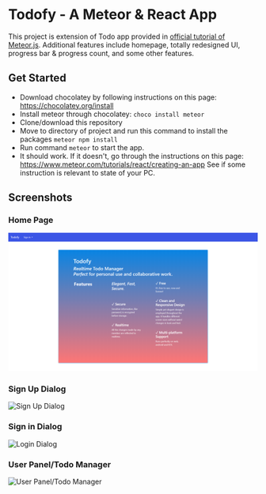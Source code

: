 # Todofy - A Meteor & React App
This project is extension of Todo app provided in [official tutorial of Meteor.js](https://www.meteor.com/tutorials/react/creating-an-app). Additional features include homepage, totally redesigned UI, progress bar & progress count, and some other features.

## Get Started
* Download chocolatey by following instructions on this page: https://chocolatey.org/install
* Install meteor through chocolatey: `choco install meteor`
* Clone/download this repository
* Move to directory of project and run this command to install the packages `meteor npm install`
* Run command `meteor` to start the app.
* It should work. If it doesn't, go through the instructions on this page: https://www.meteor.com/tutorials/react/creating-an-app
See if some instruction is relevant to state of your PC.

## Screenshots
### Home Page
![Todofy - Home Page](_screenshots/home-page.png)
### Sign Up Dialog
![Sign Up Dialog](https://https://github.com/hasnainnaeem/todo-app-meteor-react/tree/master/_screenshots/sign-up-box.PNG)
### Sign in Dialog
![Login Dialog](https://https://github.com/hasnainnaeem/todo-app-meteor-react/tree/master/_screenshots/sign-in-box.PNG)
### User Panel/Todo Manager
![User Panel/Todo Manager](https://https://github.com/hasnainnaeem/todo-app-meteor-react/tree/master/_screenshots/user-panel.png)
